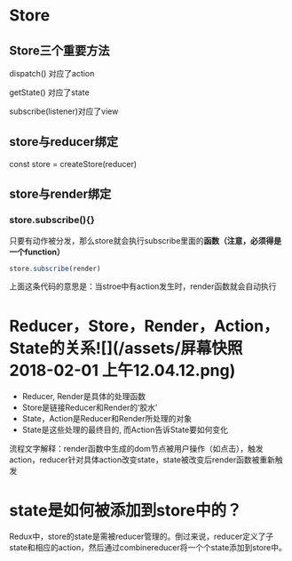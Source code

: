 # Store

## Store三个重要方法

dispatch\(\) 对应了action

getState\(\) 对应了state

subscribe\(listener\)对应了view

## store与reducer绑定

const store = createStore\(reducer\)

## store与render绑定

### store.subscribe\(\){}

只要有动作被分发，那么store就会执行subscribe里面的**函数（注意，必须得是一个function）**

```js
store.subscribe(render)
```

上面这条代码的意思是：当stroe中有action发生时，render函数就会自动执行

# Reducer，Store，Render，Action，State的关系![](/assets/屏幕快照 2018-02-01 上午12.04.12.png)

* Reducer, Render是具体的处理函数
* Store是链接Reducer和Render的‘胶水’
* State，Action是Reducer和Render所处理的对象
* State是这些处理的最终目的, 而Action告诉State要如何变化

流程文字解释：render函数中生成的dom节点被用户操作（如点击），触发action，reducer针对具体action改变state，state被改变后render函数被重新触发

# state是如何被添加到store中的？

Redux中，store的state是需被reducer管理的。倒过来说，reducer定义了子state和相应的action，然后通过combinereducer将一个个state添加到store中。



